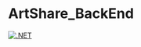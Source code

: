 # ArtShare_BackEnd
[![.NET](https://github.com/ArtShareFPTU/ArtShare_BackEnd/actions/workflows/dotnet.yml/badge.svg?branch=main)](https://github.com/ArtShareFPTU/ArtShare_BackEnd/actions/workflows/dotnet.yml)
